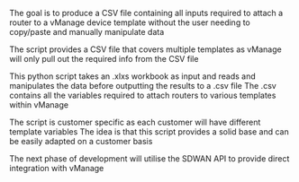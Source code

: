 The goal is to produce a CSV file containing all inputs required to attach a router to a vManage device template without the user
needing to copy/paste and manually manipulate data

The script provides a CSV file that covers multiple templates as vManage will only pull out the required info from the CSV file

This python script takes an .xlxs workbook as input and reads and manipulates the data before outputting the results to a .csv file
The .csv contains all the variables required to attach routers to various templates within vManage

The script is customer specific as each customer will have different template variables
The idea is that this script provides a solid base and can be easily adapted on a customer basis

The next phase of development will utilise the SDWAN API to provide direct integration with vManage
